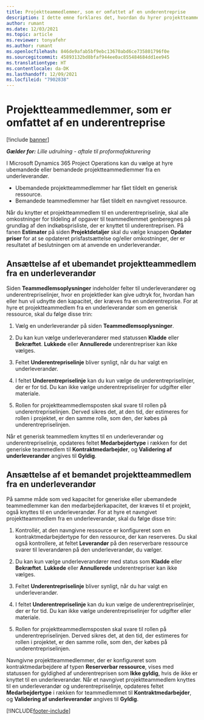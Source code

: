 ```yaml
---
title: Projektteammedlemmer, som er omfattet af en underentreprise
description: I dette emne forklares det, hvordan du hyrer projektteammedlemmer, der er omfattet af en underentreprise, i Microsoft Dynamics 365 Project Operations.
author: rumant
ms.date: 12/03/2021
ms.topic: article
ms.reviewer: tonyafehr
ms.author: rumant
ms.openlocfilehash: 846de9afab5bf9ebc13670abd6ce735801796f0e
ms.sourcegitcommit: 45893132bd8bfaf944ee0ac855484684dd1ee945
ms.translationtype: HT
ms.contentlocale: da-DK
ms.lasthandoff: 12/09/2021
ms.locfileid: "7902838"
---
```

# <a name="subcontracting-project-team-members"></a>Projektteammedlemmer, som er omfattet af en underentreprise

[!include [banner](../../includes/dataverse-preview.md)]

_**Gælder for:** Lille udrulning - aftale til proformafakturering_

I Microsoft Dynamics 365 Project Operations kan du vælge at hyre ubemandede eller bemandede projektteammedlemmer fra en underleverandør.

- Ubemandede projektteammedlemmer har fået tildelt en generisk ressource.
- Bemandede teammedlemmer har fået tildelt en navngivet ressource.

Når du knytter et projektteammedlem til en underentrepriselinje, skal alle omkostninger for tildeling af opgaver til teammedlemmet genberegnes på grundlag af den indkøbsprisliste, der er knyttet til underentreprisen.  På fanen **Estimater** på siden **Projektdetaljer** skal du vælge knappen **Opdater priser** for at se opdateret prisfastsættelse og/eller omkostninger, der er resultatet af beslutningen om at anvende en underleverandør. 

## <a name="subcontracting-an-unstaffed-project-team-member"></a>Ansættelse af et ubemandet projektteammedlem fra en underleverandør
Siden **Teammedlemsoplysninger** indeholder felter til underleverandører og underentrepriselinjer, hvor en projektleder kan give udtryk for, hvordan han eller hun vil udnytte den kapacitet, der kræves fra en underentreprise. For at hyre et projektteammedlem fra en underleverandør som en generisk ressource, skal du følge disse trin:

1.  Vælg en underleverandør på siden **Teammedlemsoplysninger**.

2.  Du kan kun vælge underleverandører med statussen **Kladde** eller **Bekræftet**. **Lukkede** eller **Annullerede** underentrepriser kan ikke vælges. 

3.  Feltet **Underentrepriselinje** bliver synligt, når du har valgt en underleverandør.

4.  I feltet **Underentrepriselinje** kan du kun vælge de underentrepriselinjer, der er for tid. Du kan ikke vælge underentrepriselinjer for udgifter eller materiale.

5.  Rollen for projektteammedlemsposten skal svare til rollen på underentrepriselinjen. Derved sikres det, at den tid, der estimeres for rollen i projektet, er den samme rolle, som den, der købes på underentrepriselinjen. 

Når et generisk teammedlem knyttes til en underleverandør og underentrepriselinje, opdateres feltet **Medarbejdertype** i rækken for det generiske teammedlem til **Kontraktmedarbejder**, og **Validering af underleverandør** angives til **Gyldig**.

## <a name="subcontracting-a-staffed-project-team-member"></a>Ansættelse af et bemandet projektteammedlem fra en underleverandør
På samme måde som ved kapacitet for generiske eller ubemandede teammedlemmer kan den medarbejderkapacitet, der kræves til et projekt, også knyttes til en underleverandør. For at hyre et navngivet projektteammedlem fra en underleverandør, skal du følge disse trin:

1.  Kontrollér, at den navngivne ressource er konfigureret som en kontraktmedarbejdertype for den ressource, der kan reserveres. Du skal også kontrollere, at feltet **Leverandør** på den reserverbare ressource svarer til leverandøren på den underleverandør, du vælger. 

2.  Du kan kun vælge underleverandører med status som **Kladde** eller **Bekræftet**. **Lukkede** eller **Annullerede** underentrepriser kan ikke vælges. 

3.  Feltet **Underentrepriselinje** bliver synligt, når du har valgt en underleverandør.

4.  I feltet **Underentrepriselinje** kan du kun vælge de underentrepriselinjer, der er for tid. Du kan ikke vælge underentrepriselinjer for udgifter eller materiale.

5.  Rollen for projektteammedlemsposten skal svare til rollen på underentrepriselinjen. Derved sikres det, at den tid, der estimeres for rollen i projektet, er den samme rolle, som den, der købes på underentrepriselinjen. 

Navngivne projektteammedlemmer, der er konfigureret som kontraktmedarbejdere af typen **Reserverbar ressource**, vises med statussen for gyldighed af underentreprisen som **Ikke gyldig**, hvis de ikke er knyttet til en underleverandør. Når et navngivet projektteammedlem knyttes til en underleverandør og underentrepriselinje, opdateres feltet **Medarbejdertype** i rækken for teammedlemmet til **Kontraktmedarbejder**, og **Validering af underleverandør** angives til **Gyldig**.

[!INCLUDE[footer-include](../../includes/footer-banner.md)]
